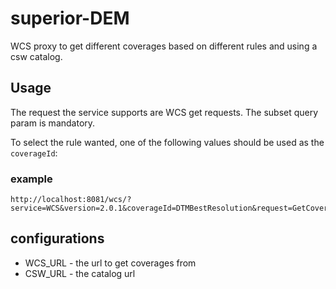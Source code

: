 # superior-DEM
WCS proxy to get different coverages based on different rules and using a csw catalog.

## Usage
The request the service supports are WCS get requests.
The subset query param is mandatory.

To select the rule wanted, one of the following values should be used as the `coverageId`:

### example
```
http://localhost:8081/wcs/?service=WCS&version=2.0.1&coverageId=DTMBestResolution&request=GetCoverage&format=image/geotiff&subset=Long(33,35)&subset=Lat(29,33)
```

## configurations
- WCS_URL - the url to get coverages from
- CSW_URL - the catalog url


